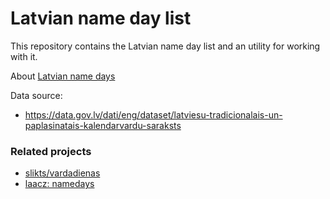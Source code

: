 # Latvian name day list

This repository contains the Latvian name day list and an utility for working with it.

About [Latvian name days](https://en.wikipedia.org/wiki/Name_day#Latvia)

Data source:
 - https://data.gov.lv/dati/eng/dataset/latviesu-tradicionalais-un-paplasinatais-kalendarvardu-saraksts

### Related projects

- [slikts/vardadienas](https://github.com/slikts/vardadienas)
- [laacz: namedays](https://gist.github.com/laacz/5cccb056a533dffb2165)
